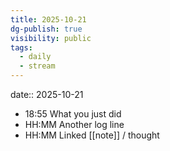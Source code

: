 ```yaml
---
title: 2025-10-21
dg-publish: true
visibility: public
tags:
  - daily
  - stream
---
```


date:: 2025-10-21

- 18:55 What you just did
- HH:MM Another log line
- HH:MM Linked [[note]] / thought
